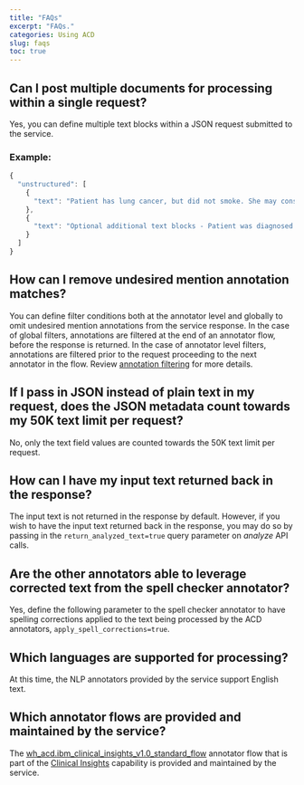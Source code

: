 ```yaml
---
title: "FAQs"
excerpt: "FAQs."
categories: Using ACD
slug: faqs
toc: true
---
```

<!-- ---

copyright:
  years: 2019
lastupdated: "2019-02-20"

keywords: annotator clinical data, clinical data, annotation

subcollection: wh-acd

--- -->

<!-- # FAQs -->

## Can I post multiple documents for processing within a single request?

Yes, you can define multiple text blocks within a JSON request submitted to the service.

### Example:

```javascript
{
  "unstructured": [
    {
      "text": "Patient has lung cancer, but did not smoke. She may consider chemotherapy as part of a treatment plan."
    },
    {
      "text": "Optional additional text blocks - Patient was diagnosed with diabetes mellitus."
    }
  ]
}
```

## How can I remove undesired mention annotation matches?

You can define filter conditions both at the annotator level and globally to omit undesired mention annotations from the service response. In the case of global filters, annotations are filtered at the end of an annotator flow, before the response is returned. In the case of annotator level filters, annotations are filtered prior to the request proceeding to the next annotator in the flow. Review [annotation filtering](/clouddocs/filtering/) for more details.

## If I pass in JSON instead of plain text in my request, does the JSON metadata count towards my 50K text limit per request?

No, only the text field values are counted towards the 50K text limit per request.

## How can I have my input text returned back in the response?

The input text is not returned in the response by default. However, if you wish to have the input text returned back in the response, you may do so by passing in the `return_analyzed_text=true` query parameter on _analyze_ API calls.

## Are the other annotators able to leverage corrected text from the spell checker annotator?

Yes, define the following parameter to the spell checker annotator to have spelling corrections applied to the text being processed by the ACD annotators, `apply_spell_corrections=true`.

## Which languages are supported for processing?

At this time, the NLP annotators provided by the service support English text.

## Which annotator flows are provided and maintained by the service?

The [wh_acd.ibm_clinical_insights_v1.0_standard_flow](/usage/overview/) annotator flow that is part of the [Clinical Insights](/clouddocs/clinical_insights_overview/) capability is provided and maintained by the service.
